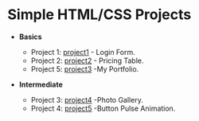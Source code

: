# Simple HTML/CSS Projects

- **Basics**
  - Project 1: [project1](https://github.com/gayuanprabhu/simple-html-css-projects/blob/main/loginform.html) - Login Form.
  - Project 2: [project2](basics/project2) - Pricing Table.
  - Project 5: [project3](https://github.com/gayuanprabhu/simple-html-css-projects/blob/main/portfo.html) -My Portfolio.

- **Intermediate**
  - Project 3: [project4](https://github.com/gayuanprabhu/simple-html-css-projects/blob/main/gallery.html) -Photo Gallery.
  - Project 4: [project5](https://github.com/gayuanprabhu/simple-html-css-projects/blob/main/buttonanimation.html) -Button Pulse Animation.


